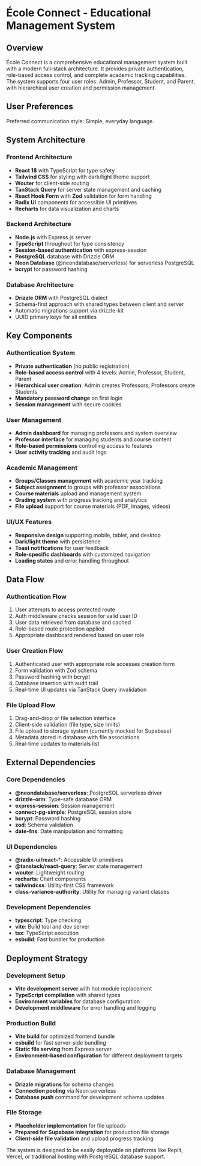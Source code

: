 # École Connect - Educational Management System

## Overview

École Connect is a comprehensive educational management system built with a modern full-stack architecture. It provides private authentication, role-based access control, and complete academic tracking capabilities. The system supports four user roles: Admin, Professor, Student, and Parent, with hierarchical user creation and permission management.

## User Preferences

Preferred communication style: Simple, everyday language.

## System Architecture

### Frontend Architecture
- **React 18** with TypeScript for type safety
- **Tailwind CSS** for styling with dark/light theme support
- **Wouter** for client-side routing
- **TanStack Query** for server state management and caching
- **React Hook Form** with **Zod** validation for form handling
- **Radix UI** components for accessible UI primitives
- **Recharts** for data visualization and charts

### Backend Architecture
- **Node.js** with Express.js server
- **TypeScript** throughout for type consistency
- **Session-based authentication** with express-session
- **PostgreSQL** database with Drizzle ORM
- **Neon Database** (@neondatabase/serverless) for serverless PostgreSQL
- **bcrypt** for password hashing

### Database Architecture
- **Drizzle ORM** with PostgreSQL dialect
- Schema-first approach with shared types between client and server
- Automatic migrations support via drizzle-kit
- UUID primary keys for all entities

## Key Components

### Authentication System
- **Private authentication** (no public registration)
- **Role-based access control** with 4 levels: Admin, Professor, Student, Parent
- **Hierarchical user creation**: Admin creates Professors, Professors create Students
- **Mandatory password change** on first login
- **Session management** with secure cookies

### User Management
- **Admin dashboard** for managing professors and system overview
- **Professor interface** for managing students and course content
- **Role-based permissions** controlling access to features
- **User activity tracking** and audit logs

### Academic Management
- **Groups/Classes management** with academic year tracking
- **Subject assignment** to groups with professor associations
- **Course materials** upload and management system
- **Grading system** with progress tracking and analytics
- **File upload** support for course materials (PDF, images, videos)

### UI/UX Features
- **Responsive design** supporting mobile, tablet, and desktop
- **Dark/light theme** with persistence
- **Toast notifications** for user feedback
- **Role-specific dashboards** with customized navigation
- **Loading states** and error handling throughout

## Data Flow

### Authentication Flow
1. User attempts to access protected route
2. Auth middleware checks session for valid user ID
3. User data retrieved from database and cached
4. Role-based route protection applied
5. Appropriate dashboard rendered based on user role

### User Creation Flow
1. Authenticated user with appropriate role accesses creation form
2. Form validation with Zod schema
3. Password hashing with bcrypt
4. Database insertion with audit trail
5. Real-time UI updates via TanStack Query invalidation

### File Upload Flow
1. Drag-and-drop or file selection interface
2. Client-side validation (file type, size limits)
3. File upload to storage system (currently mocked for Supabase)
4. Metadata stored in database with file associations
5. Real-time updates to materials list

## External Dependencies

### Core Dependencies
- **@neondatabase/serverless**: PostgreSQL serverless driver
- **drizzle-orm**: Type-safe database ORM
- **express-session**: Session management
- **connect-pg-simple**: PostgreSQL session store
- **bcrypt**: Password hashing
- **zod**: Schema validation
- **date-fns**: Date manipulation and formatting

### UI Dependencies
- **@radix-ui/react-***: Accessible UI primitives
- **@tanstack/react-query**: Server state management
- **wouter**: Lightweight routing
- **recharts**: Chart components
- **tailwindcss**: Utility-first CSS framework
- **class-variance-authority**: Utility for managing variant classes

### Development Dependencies
- **typescript**: Type checking
- **vite**: Build tool and dev server
- **tsx**: TypeScript execution
- **esbuild**: Fast bundler for production

## Deployment Strategy

### Development Setup
- **Vite development server** with hot module replacement
- **TypeScript compilation** with shared types
- **Environment variables** for database configuration
- **Development middleware** for error handling and logging

### Production Build
- **Vite build** for optimized frontend bundle
- **esbuild** for fast server-side bundling
- **Static file serving** from Express server
- **Environment-based configuration** for different deployment targets

### Database Management
- **Drizzle migrations** for schema changes
- **Connection pooling** via Neon serverless
- **Database push** command for development schema updates

### File Storage
- **Placeholder implementation** for file uploads
- **Prepared for Supabase integration** for production file storage
- **Client-side file validation** and upload progress tracking

The system is designed to be easily deployable on platforms like Replit, Vercel, or traditional hosting with PostgreSQL database support.